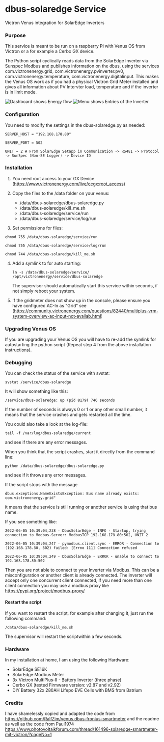 # dbus-solaredge Service
Victron Venus integration for SolarEdge Inverters

### Purpose

This service is meant to be run on a raspberry Pi with Venus OS from Victron or a for example a Cerbo GX device.

The Python script cyclically reads data from the SolarEdge Inverter via Sunspec Modbus and publishes information on the dbus, using the services com.victronenergy.grid, com.victronenergy.pvinverter.pv0, com.victronenergy.temperature, com.victronenergy.digitalinput. This makes the Venus OS work as if you had a physical Victron Grid Meter installed and gives all information about PV Intervter load, temperature and if the inverter is in limit mode.

![Dashboard shows Energy flow](images/dashboard.png?raw=true "Dashboard")
![Menu shows Entries of the Inverter](images/menu.png?raw=true "Menu")

### Configuration

You need to modify the settings in the dbus-solaredge.py as needed:

`SERVER_HOST = "192.168.178.80"`

`SERVER_PORT = 502`

`UNIT = 2 # From SolarEdge Setapp in Communication -> RS481 -> Protocol -> SunSpec (Non-SE Logger) -> Device ID` 




### Installation

1. You need root access to your GX Device (https://www.victronenergy.com/live/ccgx:root_access)

2. Copy the files to the /data folder on your venus:

   - /data/dbus-solaredge/dbus-solaredge.py
   - /data/dbus-solaredge/kill_me.sh
   - /data/dbus-solaredge/service/run
   - /data/dbus-solaredge/service/log/run

3. Set permissions for files:

  `chmod 755 /data/dbus-solaredge/service/run`
  
  `chmod 755 /data/dbus-solaredge/service/log/run`
  
  `chmod 744 /data/dbus-solaredge/kill_me.sh`

4. Add a symlink to for auto starting:

   `ln -s /data/dbus-solaredge/service/ /opt/victronenergy/service/dbus-solaredge`

   The supervisor should automatically start this service within seconds, if not simply reboot your system.

5. If the gridmeter does not show up in the console, please ensure you have configured AC-In as "Grid" see (https://community.victronenergy.com/questions/82440/multiplus-vrm-system-overview-ac-input-not-availab.html)

### Upgrading Venus OS

If you are upgrading your Venus OS you will have to re-add the symlink for autostarting the python script (Repeat step 4 from the above installation instructions).

### Debugging

You can check the status of the service with svstat:

`svstat /service/dbus-solaredge`

It will show something like this:

`/service/dbus-solaredge: up (pid 8179) 746 seconds`

If the number of seconds is always 0 or 1 or any other small number, it means that the service crashes and gets restarted all the time.

You could also take a look at the log-file:

`tail -f /var/log/dbus-solaredge/current`

and see if there are any error messages.

When you think that the script crashes, start it directly from the command line:

`python /data/dbus-solaredge/dbus-solaredge.py`

and see if it throws any error messages.

If the script stops with the message

`dbus.exceptions.NameExistsException: Bus name already exists: com.victronenergy.grid"`

it means that the service is still running or another service is using that bus name.

If you see something like:

`2022-06-05 10:39:04,238 - DbusSolarEdge - INFO - Startup, trying connection to Modbus-Server: ModbusTCP 192.168.178.80:502, UNIT 2`

`2022-06-05 10:39:04,247 - pymodbus.client.sync - ERROR - Connection to (192.168.178.80, 502) failed: [Errno 111] Connection refused`

`2022-06-05 10:39:04,249 - DbusSolarEdge - ERROR - unable to connect to 192.168.178.80:502`

Then you are not able to connect to your Inverter via Modbus. This can be a misconfiguration or another client is already connected. 
The inverter will accept only one concurrent client connected, if you need more than one client connection you may use a modbus proxy like
https://pypi.org/project/modbus-proxy/


#### Restart the script

If you want to restart the script, for example after changing it, just run the following command:

`/data/dbus-solaredge/kill_me.sh`

The supervisor will restart the scriptwithin a few seconds.

### Hardware

In my installation at home, I am using the following Hardware:

- SolarEdge SE16K
- SolarEdge Modbus Meter
- 3x Victron MultiPlus-II - Battery Inverter (three phase)
- Cerbo GX (tested Firmware version: v2.87 and v2.92)
- DIY Battery 32x 280AH Lifepo EVE Cells with BMS from Batrium 

### Credits

I have shamelessly copied and adapted the code from https://github.com/RalfZim/venus.dbus-fronius-smartmeter and the readme as well as the code from Paul1974 https://www.photovoltaikforum.com/thread/161496-solaredge-smartmeter-mit-victron/?pageNo=1
